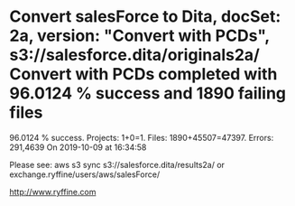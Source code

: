 # Convert salesForce to Dita, docSet: 2a, version: "Convert with PCDs", s3://salesforce.dita/originals2a/ Convert with PCDs completed with 96.0124 % success and 1890 failing files

96.0124 % success. Projects: 1+0=1.  Files: 1890+45507=47397. Errors: 291,4639  On 2019-10-09 at 16:34:58



Please see: aws s3 sync s3://salesforce.dita/results2a/ or exchange.ryffine/users/aws/salesForce/

http://www.ryffine.com
